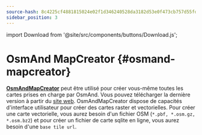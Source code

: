 ```yaml
---
source-hash: 8c4225cf4881815024e02f1d346240528da3182d53e0f473cb757d55fd61f6b9
sidebar_position: 3
---
```

import Download from '@site/src/components/buttons/Download.js';

# OsmAnd MapCreator {#osmand-mapcreator}


[**OsmAndMapCreator**](https://wiki.openstreetmap.org/wiki/OsmAndMapCreator) peut être utilisé pour créer vous-même toutes les cartes prises en charge par OsmAnd. Vous pouvez télécharger la dernière version à partir du [site web](https://download.osmand.net/latest-night-build/OsmAndMapCreator-main.zip). OsmAndMapCreator dispose de capacités d'interface utilisateur pour créer des cartes raster et vectorielles. Pour créer une carte vectorielle, vous aurez besoin d'un fichier OSM (`*.pbf, *.osm.gz, *.osm.bz2`) et pour créer un fichier de carte sqlite en ligne, vous aurez besoin d'une `base tile url`.

<Download link="https://download.osmand.net/latest-night-build/OsmAndMapCreator-main.zip"/>